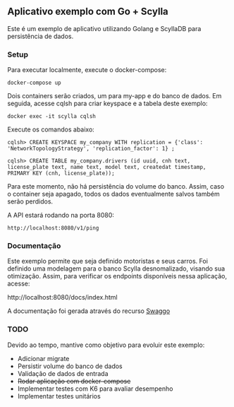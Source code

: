 ## Aplicativo exemplo com Go + Scylla

Este é um exemplo de aplicativo utilizando Golang e ScyllaDB para persistência de dados.

### Setup

Para executar localmente, execute o docker-compose:

```
docker-compose up
```

Dois containers serão criados, um para my-app e do banco de dados. Em seguida, acesse cqlsh para criar keyspace e a tabela deste exemplo:

```
docker exec -it scylla cqlsh
```

Execute os comandos abaixo:

```
cqlsh> CREATE KEYSPACE my_company WITH replication = {'class': 'NetworkTopologyStrategy', 'replication_factor': 1} ;

cqlsh> CREATE TABLE my_company.drivers (id uuid, cnh text, license_plate text, name text, model text, createdat timestamp, PRIMARY KEY (cnh, license_plate));
```

Para este momento, não há persistência do volume do banco. Assim, caso o container seja apagado, todos os dados eventualmente salvos também serão perdidos.

A API estará rodando na porta 8080:
```
http://localhost:8080/v1/ping
```

### Documentação

Este exemplo permite que seja definido motoristas e seus carros. Foi definido uma modelagem para o banco Scylla desnomalizado, visando sua otimização. Assim, para verificar os endpoints disponíveis nessa aplicação, acesse:

http://localhost:8080/docs/index.html

A documentação foi gerada através do recurso [Swaggo](https://github.com/swaggo/swag)

### TODO

Devido ao tempo, mantive como objetivo para evoluir este exemplo:

* Adicionar migrate
* Persistir volume do banco de dados
* Validação de dados de entrada
* ~~Rodar aplicação com docker-compose~~
* Implementar testes com K6 para avaliar desempenho
* Implementar testes unitários
